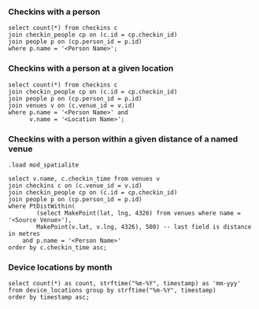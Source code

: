 ### Checkins with a person

```
select count(*) from checkins c
join checkin_people cp on (c.id = cp.checkin_id)
join people p on (cp.person_id = p.id)
where p.name = '<Person Name>';
```

### Checkins with a person at a given location

```
select count(*) from checkins c
join checkin_people cp on (c.id = cp.checkin_id)
join people p on (cp.person_id = p.id)
join venues v on (c.venue_id = v.id)
where p.name = '<Person Name>' and
      v.name = '<Location Name>';
```

### Checkins with a person within a given distance of a named venue

```
.load mod_spatialite

select v.name, c.checkin_time from venues v
join checkins c on (c.venue_id = v.id)
join checkin_people cp on (c.id = cp.checkin_id)
join people p on (cp.person_id = p.id)
where PtDistWithin(
        (select MakePoint(lat, lng, 4326) from venues where name = '<Source Venue>'),
        MakePoint(v.lat, v.lng, 4326), 500) -- last field is distance in metres
    and p.name = '<Person Name>'
order by c.checkin_time asc;
```

### Device locations by month

```
select count(*) as count, strftime("%m-%Y", timestamp) as 'mm-yyy'
from device_locations group by strftime("%m-%Y", timestamp)
order by timestamp asc;
```

